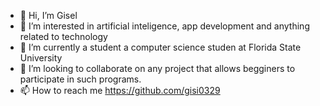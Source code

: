 - 👋 Hi, I’m Gisel
- 👀 I’m interested in artificial inteligence, app development and anything related to technology
- 🌱 I’m currently a student a computer science studen at Florida State University 
- 💞️ I’m looking to collaborate on any project that allows begginers to participate in such programs.
- 📫 How to reach me https://github.com/gisi0329

<!---
gisi0329/gisi0329 is a ✨ special ✨ repository because its `README.md` (this file) appears on your GitHub profile.
You can click the Preview link to take a look at your changes.
--->
